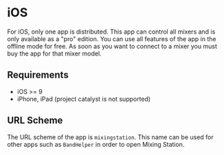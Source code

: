 # iOS

For iOS, only one app is distributed. This app can control all mixers and is only available as a "pro" edition.
You can use all features of the app in the offline mode for free.
As soon as you want to connect to a mixer you must buy the app for that mixer model.

## Requirements
- iOS >= 9
- iPhone, iPad (project catalyst is not supported)

## URL Scheme
The URL scheme of the app is `mixingstation`. This name can be used for other apps such as `BandHelper` in order to open Mixing Station.
